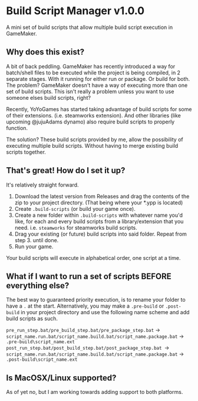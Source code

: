 # Build Script Manager v1.0.0
 A mini set of build scripts that allow multiple build script execution in GameMaker.

## Why does this exist?
A bit of back peddling. GameMaker has recently introduced a way for batch/shell files to be executed while the project is being compiled, in 2 separate stages.
With it running for either run or package. Or build for both. The problem? GameMaker doesn't have a way of executing more than one set of build scripts. This isn't really a problem unless you want to use someone elses build scripts, right? 

Recently, YoYoGames has started taking advantage of build scripts for some of their extensions. (i.e. steamworks extension). And other libraries (like upcoming @jujuAdams dynamo) also require build scripts to properly function.

The solution? These build scripts provided by me, allow the possibility of executing multiple build scripts. Without having to merge existing build scripts together.

## That's great! How do I set it up?
It's relatively straight forward.

1. Download the latest version from Releases and drag the contents of the zip to your project directory. (That being where your *.ypp is located)
2. Create `.build-scripts` (or build your game once).
3. Create a new folder within `.build-scripts` with whatever name you'd like, for each and every build scripts from a library/extension that you need. i.e. `steamworks` for steamworks build scripts.
4. Drag your existing (or future) build scripts into said folder. Repeat from step 3. until done.
5. Run your game.

Your build scripts will execute in alphabetical order, one script at a time.

## What if I want to run a set of scripts BEFORE everything else?
The best way to guaranteed priority execution, is to rename your folder to have a `.` at the start.
Alternatively, you may make a `.pre-build` or `.post-build` in your project directory and use the following name scheme and add build scripts as such.

`pre_run_step.bat/pre_build_step.bat/pre_package_step.bat` -> `script_name.run.bat/script_name.build.bat/script_name.package.bat` -> `.pre-build\script_name.ext`
`post_run_step.bat/post_build_step.bat/post_package_step.bat `-> `script_name.run.bat/script_name.build.bat/script_name.package.bat` -> `.post-build\script_name.ext` 

## Is MacOSX/Linux supported?
As of yet no, but I am working towards adding support to both platforms.
